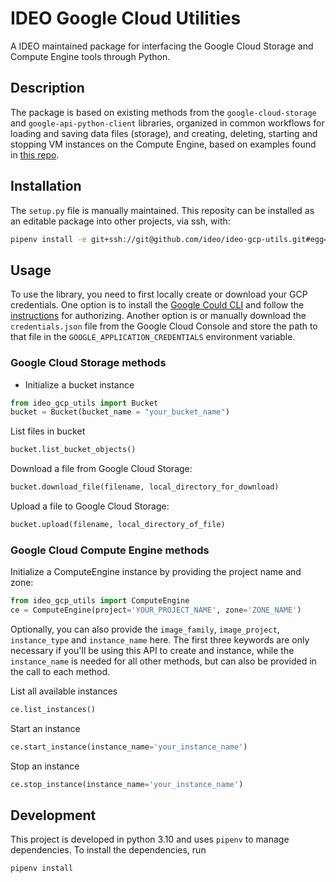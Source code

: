 # IDEO Google Cloud Utilities

A IDEO maintained package for interfacing the Google Cloud Storage and Compute Engine tools through Python.

## Description

The package is based on existing methods from the ```google-cloud-storage``` and ```google-api-python-client``` libraries,
organized in common workflows for loading and saving data files (storage), and creating, deleting, starting and stopping 
VM instances on the Compute Engine, based on examples found in [this repo](https://github.com/alfonsof/google-cloud-python-examples/tree/master/gcloudcomputeengine).

## Installation

The `setup.py` file is manually maintained. This reposity can be installed as an editable package into other projects, via ssh, with:
```bash
pipenv install -e git+ssh://git@github.com/ideo/ideo-gcp-utils.git#egg=ideo_gcp_utils
```

## Usage
To use the library, you need to first locally create or download your GCP credentials. One option is to install the [Google Could CLI](https://cloud.google.com/sdk/docs/install) and follow the [instructions](https://cloud.google.com/sdk/docs/authorizing) for authorizing. Another option is or manually download the `credentials.json` file from the Google Cloud Console and store the path to that file in the ```GOOGLE_APPLICATION_CREDENTIALS``` environment variable. 

### Google Cloud Storage methods

* Initialize a bucket instance
```python
from ideo_gcp_utils import Bucket
bucket = Bucket(bucket_name = "your_bucket_name")
```

List files in bucket
```python
bucket.list_bucket_objects()
```

Download a file from Google Cloud Storage:
```python
bucket.download_file(filename, local_directory_for_download)
```

Upload a file to Google Cloud Storage:
```python
bucket.upload(filename, local_directory_of_file)
```

### Google Cloud Compute Engine methods

Initialize a ComputeEngine instance by providing the project name and zone:
```python
from ideo_gcp_utils import ComputeEngine
ce = ComputeEngine(project='YOUR_PROJECT_NAME', zone='ZONE_NAME')
```
Optionally, you can also provide the ```image_family```, ```image_project```, ```instance_type``` and ```instance_name``` here. The first three keywords are only necessary if you'll be using this API to create and instance, while the ```instance_name``` is needed for all other methods, but can also be provided in the call to each method.

List all available instances
```python
ce.list_instances()
```

Start an instance
```python
ce.start_instance(instance_name='your_instance_name')
```

Stop an instance
```python
ce.stop_instance(instance_name='your_instance_name')
```

## Development

This project is developed in python 3.10 and uses `pipenv` to manage dependencies. To install the dependencies, run
```bash
pipenv install
```
